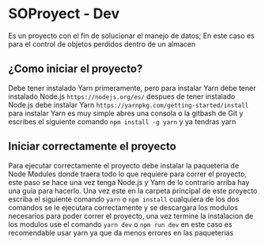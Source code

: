 # SOProyect - Dev
Es un proyecto con el fin de solucionar el manejo de datos; En este caso es para el control de objetos perdidos dentro de un almacen

## ¿Como iniciar el proyecto?
Debe tener instalado Yarn primeramente, pero para instalar Yarn debe tener instalado Node.js `https://nodejs.org/es/` despues de tener instalado Node.js debe instalar Yarn `https://yarnpkg.com/getting-started/install` para instalar Yarn es muy simple abres una consola o la gitbash de Git y escribes el siguiente comando `npm install -g yarn` y ya tendras yarn

## Iniciar correctamente el proyecto
Para ejecutar correctamente el proyecto debe instalar la paqueteria de Node Modules donde traera todo lo que requiere para correr el proyecto, este paso se hace una vez tenga Node.js y Yarn de lo contrario arriba hay una guia para hacerlo. Una vez este en la carpeta principal de este proyecto escriba el siguiente comando `yarn` o `npm install` cualquiera de los dos comandos se le ejecutara correctamente y se descargara los modulos necesarios para poder correr el proyecto, una vez termine la instalacion de los modulos use el comando `yarn dev` o `npm run dev` en este caso es recomendable usar yarn ya que da menos errores en las paqueterias